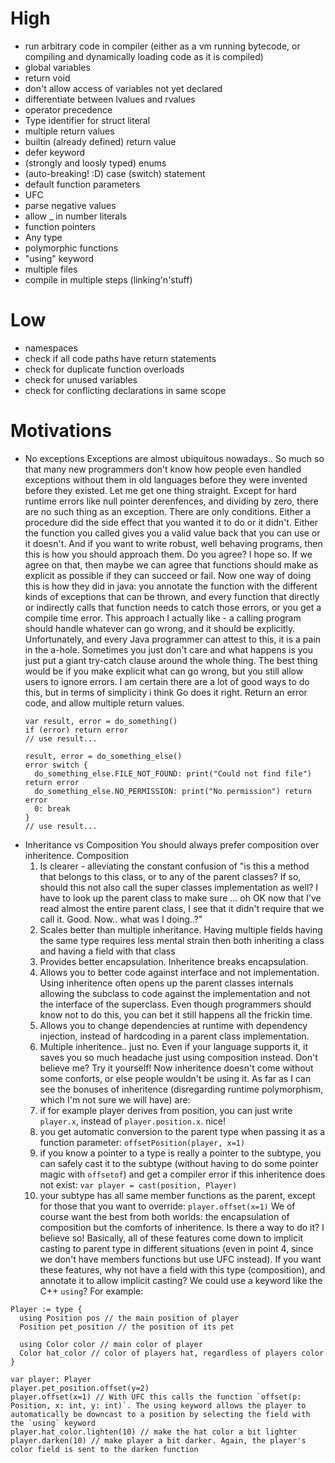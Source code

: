# High
 * run arbitrary code in compiler (either as a vm running bytecode, or compiling and dynamically loading code as it is compiled)
 * global variables
 * return void
 * don't allow access of variables not yet declared
 * differentiate between lvalues and rvalues
 * operator precedence
 * Type identifier for struct literal
 * multiple return values
 * builtin (already defined) return value
 * defer keyword
 * (strongly and loosly typed) enums
 * (auto-breaking! :D) case (switch) statement
 * default function parameters
 * UFC
 * parse negative values
 * allow _ in number literals
 * function pointers
 * Any type
 * polymorphic functions
 * "using" keyword
 * multiple files
 * compile in multiple steps (linking'n'stuff)

# Low
 * namespaces
 * check if all code paths have return statements
 * check for duplicate function overloads
 * check for unused variables
 * check for conflicting declarations in same scope

# Motivations
 * No exceptions
   Exceptions are almost ubiquitous nowadays.. So much so that many new programmers don't know how people even handled exceptions without them in old languages before they were invented before they existed.
   Let me get one thing straight. Except for hard runtime errors like null pointer derenfences, and dividing by zero, there are no such thing as an exception. There are only conditions. Either a procedure did the side effect that you wanted it to do or it didn't. Either the function you called gives you a valid value back that you can use or it doesn't. And if you want to write robust, well behaving programs, then this is how you should approach them. Do you agree? I hope so. If we agree on that, then maybe we can agree that functions should make as explicit as possible if they can succeed or fail. Now one way of doing this is how they did in java: you annotate the function with the different kinds of exceptions that can be thrown, and every function that directly or indirectly calls that function needs to catch those errors, or you get a compile time error. This approach I actually like - a calling program should handle whatever can go wrong, and it should be explicitly. Unfortunately, and every Java programmer can attest to this, it is a pain in the a-hole. Sometimes you just don't care and what happens is you just put a giant try-catch clause around the whole thing. The best thing would be if you make explicit what can go wrong, but you still allow users to ignore errors. I am certain there are a lot of good ways to do this, but in terms of simplicity i think Go does it right. Return an error code, and allow multiple return values.
   ```
   var result, error = do_something()
   if (error) return error
   // use result...

   result, error = do_something_else()
   error switch {
     do_something_else.FILE_NOT_FOUND: print("Could not find file") return error
     do_something_else.NO_PERMISSION: print("No permission") return error
     0: break
   }
   // use result...
   ```
 * Inheritance vs Composition
   You should always prefer composition over inheritence. Composition
    1. Is clearer - alleviating the constant confusion of "is this a method that belongs to this class, or to any of the parent classes? If so, should this not also call the super classes implementation as well? I have to look up the parent class to make sure ... oh OK now that I've read almost the entire parent class, I see that it didn't require that we call it. Good. Now.. what was I doing..?"
    2. Scales better than multiple inheritance. Having multiple fields having the same type requires less mental strain then both inheriting a class and having a field with that class
    3. Provides better encapsulation. Inheritence breaks encapsulation.
    4. Allows you to better code against interface and not implementation. Using inheritence often opens up the parent classes internals allowing the subclass to code against the implementation and not the interface of the superclass. Even though programmers should know not to do this, you can bet it still happens all the frickin time.
    5. Allows you to change dependencies at runtime with dependency injection, instead of hardcoding in a parent class implementation.
    6. Multiple inheritence.. just no. Even if your language supports it, it saves you so much headache just using composition instead. Don't believe me? Try it yourself!
   Now inheritence doesn't come without some conforts, or else people wouldn't be using it.
   As far as I can see the bonuses of inheritence (disregarding runtime polymorphism, which I'm not sure we will have) are:
    1. if for example player derives from position, you can just write `player.x`, instead of `player.position.x`. nice!
    2. you get automatic conversion to the parent type when passing it as a function parameter: `offsetPosition(player, x=1)`
    3. if you know a pointer to a type is really a pointer to the subtype, you can safely cast it to the subtype (without having to do some pointer magic with `offsetof`) and get a compiler error if this inheritence does not exist: `var player = cast(position, Player)`
    4. your subtype has all same member functions as the parent, except for those that you want to override: `player.offset(x=1)`
   We of course want the best from both worlds: the encapsulation of composition but the comforts of inheritence. Is there a way to do it? I believe so!
   Basically, all of these features come down to implicit casting to parent type in different situations (even in point 4, since we don't have members functions but use UFC instead). If you want these features, why not have a field with this type (composition), and annotate it to allow implicit casting? We could use a keyword like the C++ `using`?
   For example:

  ```
  Player := type {
    using Position pos // the main position of player
    Position pet_position // the position of its pet

    using Color color // main color of player
    Color hat_color // color of players hat, regardless of players color
  }

  var player: Player
  player.pet_position.offset(y=2)
  player.offset(x=1) // With UFC this calls the function `offset(p: Position, x: int, y: int)`. The using keyword allows the player to automatically be downcast to a position by selecting the field with the `using` keyword
  player.hat_color.lighten(10) // make the hat color a bit lighter
  player.darken(10) // make player a bit darker. Again, the player's color field is sent to the darken function
  ```
